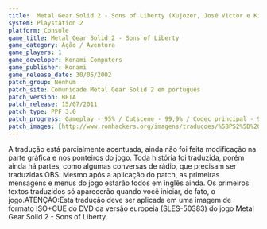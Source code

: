 ```yaml
---
title:  Metal Gear Solid 2 - Sons of Liberty (Xujozer, José Victor e Kingcobra)
system: Playstation 2
platform: Console
game_title: Metal Gear Solid 2 - Sons of Liberty
game_category: Ação / Aventura
game_players: 1
game_developer: Konami Computers
game_publisher: Konami
game_release_date: 30/05/2002
patch_group: Nenhum
patch_site: Comunidade Metal Gear Solid 2 em português
patch_version: BETA
patch_release: 15/07/2011
patch_type: PPF 3.0
patch_progress: Gameplay - 95% / Cutscene - 99,9% / Codec principal - 99,9% / Codec secundário - 60% / Gráficos - 0%
patch_images: [http://www.romhackers.org/imagens/traducoes/%5BPS2%5D%20Metal%20Gear%20Solid%202%20-%20Sons%20of%20Liberty%20-%20Xujozer%20-%201.jpg,http://www.romhackers.org/imagens/traducoes/%5BPS2%5D%20Metal%20Gear%20Solid%202%20-%20Sons%20of%20Liberty%20-%20Xujozer%20-%202.jpg,http://www.romhackers.org/imagens/traducoes/%5BPS2%5D%20Metal%20Gear%20Solid%202%20-%20Sons%20of%20Liberty%20-%20Xujozer%20-%203.jpg]
---
```

A tradução está parcialmente acentuada, ainda não foi feita modificação na parte gráfica e nos ponteiros do jogo. Toda história foi traduzida, porém ainda há partes, como algumas conversas de rádio, que precisam ser traduzidas.OBS: Mesmo após a aplicação do patch, as primeiras mensagens e menus do jogo estarão todos em inglês ainda. Os primeiros textos traduzidos só aparecerão quando você iniciar, de fato, o jogo.ATENÇÃO:Esta tradução deve ser aplicada em uma imagem de formato ISO+CUE do DVD da versão europeia (SLES-50383) do jogo Metal Gear Solid 2 - Sons of Liberty.